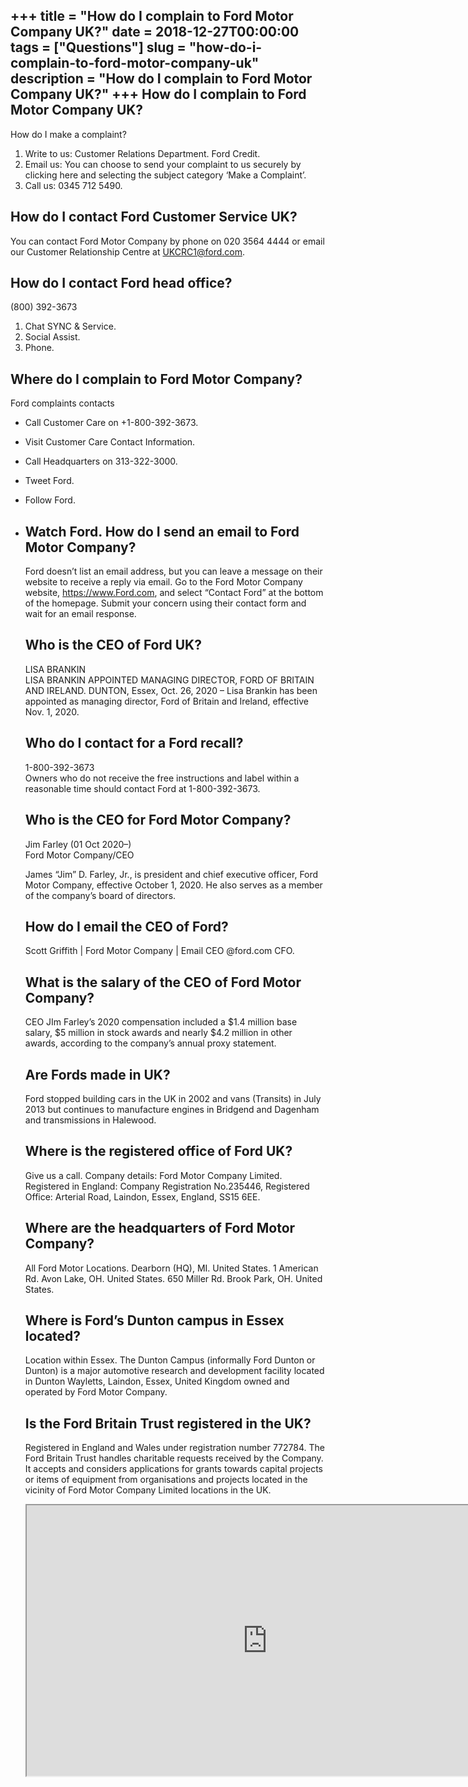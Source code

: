 +++
title = "How do I complain to Ford Motor Company UK?"
date = 2018-12-27T00:00:00
tags = ["Questions"]
slug = "how-do-i-complain-to-ford-motor-company-uk"
description = "How do I complain to Ford Motor Company UK?"
+++
How do I complain to Ford Motor Company UK?
-------------------------------------------

How do I make a complaint?

1. Write to us: Customer Relations Department. Ford Credit.
2. Email us: You can choose to send your complaint to us securely by clicking here and selecting the subject category ‘Make a Complaint’.
3. Call us: 0345 712 5490.

How do I contact Ford Customer Service UK?
------------------------------------------

You can contact Ford Motor Company by phone on 020 3564 4444 or email our Customer Relationship Centre at UKCRC1@ford.com.

How do I contact Ford head office?
----------------------------------

(800) 392-3673

1. Chat SYNC &amp; Service.
2. Social Assist.
3. Phone.

Where do I complain to Ford Motor Company?
------------------------------------------

Ford complaints contacts

- Call Customer Care on +1-800-392-3673.
- Visit Customer Care Contact Information.
- Call Headquarters on 313-322-3000.
- Tweet Ford.
- Follow Ford.
- Watch Ford. How do I send an email to Ford Motor Company?
    ---------------------------------------------
    
    Ford doesn’t list an email address, but you can leave a message on their website to receive a reply via email. Go to the Ford Motor Company website, https://www.Ford.com, and select “Contact Ford” at the bottom of the homepage. Submit your concern using their contact form and wait for an email response.
    
    Who is the CEO of Ford UK?
    --------------------------
    
    LISA BRANKIN  
    LISA BRANKIN APPOINTED MANAGING DIRECTOR, FORD OF BRITAIN AND IRELAND. DUNTON, Essex, Oct. 26, 2020 – Lisa Brankin has been appointed as managing director, Ford of Britain and Ireland, effective Nov. 1, 2020.
    
    Who do I contact for a Ford recall?
    -----------------------------------
    
    1-800-392-3673  
    Owners who do not receive the free instructions and label within a reasonable time should contact Ford at 1-800-392-3673.
    
    Who is the CEO for Ford Motor Company?
    --------------------------------------
    
    Jim Farley (01 Oct 2020–)  
    Ford Motor Company/CEO
    
    James “Jim” D. Farley, Jr., is president and chief executive officer, Ford Motor Company, effective October 1, 2020. He also serves as a member of the company’s board of directors.
    
    How do I email the CEO of Ford?
    -------------------------------
    
    Scott Griffith | Ford Motor Company | Email CEO @ford.com CFO.
    
    What is the salary of the CEO of Ford Motor Company?
    ----------------------------------------------------
    
    CEO JIm Farley’s 2020 compensation included a $1.4 million base salary, $5 million in stock awards and nearly $4.2 million in other awards, according to the company’s annual proxy statement.
    
    Are Fords made in UK?
    ---------------------
    
    Ford stopped building cars in the UK in 2002 and vans (Transits) in July 2013 but continues to manufacture engines in Bridgend and Dagenham and transmissions in Halewood.
    
    Where is the registered office of Ford UK?
    ------------------------------------------
    
    Give us a call. Company details: Ford Motor Company Limited. Registered in England: Company Registration No.235446, Registered Office: Arterial Road, Laindon, Essex, England, SS15 6EE.
    
    Where are the headquarters of Ford Motor Company?
    -------------------------------------------------
    
    All Ford Motor Locations. Dearborn (HQ), MI. United States. 1 American Rd. Avon Lake, OH. United States. 650 Miller Rd. Brook Park, OH. United States.
    
    Where is Ford’s Dunton campus in Essex located?
    -----------------------------------------------
    
    Location within Essex. The Dunton Campus (informally Ford Dunton or Dunton) is a major automotive research and development facility located in Dunton Wayletts, Laindon, Essex, United Kingdom owned and operated by Ford Motor Company.
    
    Is the Ford Britain Trust registered in the UK?
    -----------------------------------------------
    
    Registered in England and Wales under registration number 772784. The Ford Britain Trust handles charitable requests received by the Company. It accepts and considers applications for grants towards capital projects or items of equipment from organisations and projects located in the vicinity of Ford Motor Company Limited locations in the UK.
    
    <iframe allow="accelerometer; autoplay; clipboard-write; encrypted-media; gyroscope; picture-in-picture" allowfullscreen="" class="__youtube_prefs__  epyt-is-override  no-lazyload" data-no-lazy="1" data-origheight="433" data-origwidth="770" data-skipgform_ajax_framebjll="" height="433" id="_ytid_59509" loading="lazy" src="https://www.youtube.com/embed/MwVwgUgKnCc?enablejsapi=1&autoplay=0&cc_load_policy=0&cc_lang_pref=&iv_load_policy=1&loop=0&modestbranding=0&rel=1&fs=1&playsinline=0&autohide=2&theme=dark&color=red&controls=1&" title="YouTube player" width="770"></iframe>